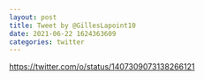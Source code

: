 ```yaml
--- 
layout: post 
title: Tweet by @GillesLapoint10 
date: 2021-06-22 1624363609 
categories: twitter 
--- 
```

https://twitter.com/o/status/1407309073138266121